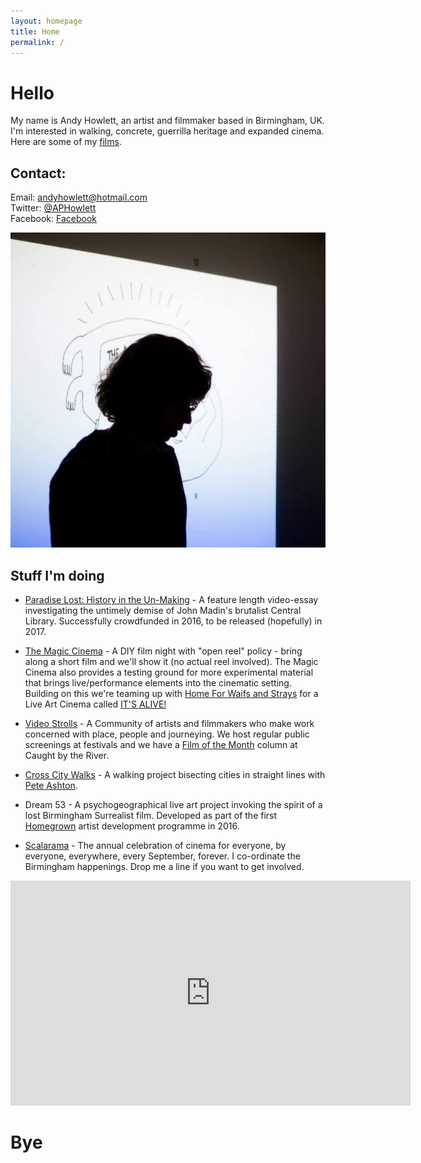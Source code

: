 ```yaml
---
layout: homepage
title: Home
permalink: /
---
```

# Hello

My name is Andy Howlett, an artist and filmmaker based in Birmingham, UK. I'm interested in walking, concrete, guerrilla heritage and expanded cinema. Here are some of my [films](https://vimeo.com/channels/andyhowlett).

## Contact: 
Email: andyhowlett@hotmail.com   
Twitter: [@APHowlett](https://twitter.com/aphowlett)    
Facebook: [Facebook](https://www.facebook.com/andy.howlett.5)

![](images/andy.jpg)

## Stuff I'm doing

- [Paradise Lost: History in the Un-Making](https://www.indiegogo.com/projects/paradise-lost-history-in-the-un-making-architecture) - A feature length video-essay investigating the untimely demise of John Madin's brutalist Central Library. Successfully crowdfunded in 2016, to be released (hopefully) in 2017.

- [The Magic Cinema](https://en-gb.facebook.com/themagiccinema/)  - A DIY film night with "open reel" policy - bring along a short film and we'll show it (no actual reel involved). The Magic Cinema also provides a testing ground for more experimental material that brings live/performance elements into the cinematic setting. Building on this we're teaming up with [Home For Waifs and Strays](http://hfwas.co.uk/) for a Live Art Cinema called [IT'S ALIVE!](http://hfwas.co.uk/?p=3694)

- [Video Strolls](http://videostrolls.com) - A Community of artists and filmmakers who make work concerned with place, people and journeying. We host regular public screenings at festivals and we have a [Film of the Month](http://www.caughtbytheriver.net/category/videostrolls/) column at Caught by the River.

- [Cross City Walks](http://xcw.org.uk) - A walking project bisecting cities in straight lines with [Pete Ashton](http://peteashton.com/).

- Dream 53 - A psychogeographical live art project invoking the spirit of a lost Birmingham Surrealist film. Developed as part of the first [Homegrown](http://hfwas.co.uk/?page_id=3237) artist development programme in 2016.

- [Scalarama](https://sites.google.com/site/scalarama/) - The annual celebration of cinema for everyone, by everyone, everywhere, every September, forever. I co-ordinate the Birmingham happenings. Drop me a line if you want to get involved.

<iframe src="https://player.vimeo.com/video/140859784?title=0&byline=0&portrait=0" width="640" height="360" frameborder="0" webkitallowfullscreen mozallowfullscreen allowfullscreen></iframe>

# Bye

